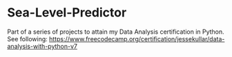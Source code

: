 # Sea-Level-Predictor
Part of a series of projects to attain my Data Analysis certification in Python. See following: https://www.freecodecamp.org/certification/jessekullar/data-analysis-with-python-v7
